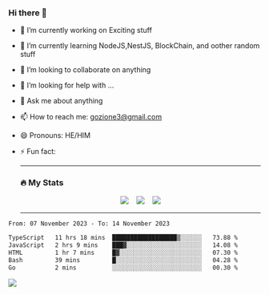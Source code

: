### Hi there 👋

<!--
**charlieScript/charlieScript** is a ✨ _special_ ✨ repository because its `README.md` (this file) appears on your GitHub profile.

Here are some ideas to get you started: -->

- 🔭 I’m currently working on Exciting stuff
- 🌱 I’m currently learning NodeJS,NestJS, BlockChain, and oother random stuff
- 👯 I’m looking to collaborate on anything
- 🤔 I’m looking for help with ...
- 💬 Ask me about anything
- 📫 How to reach me: gozione3@gmail.com
- 😄 Pronouns: HE/HIM
- ⚡ Fun fact:


  ---

  ### :fire: My Stats

  <div id="stats" align="center">
  <img src="http://github-readme-streak-stats.herokuapp.com?user=charlieScript&theme=dark&date_format=M%20j%5B%2C%20Y%5D" />&nbsp;&nbsp;&nbsp;
  <img src="https://github-readme-stats.vercel.app/api/top-langs/?username=charlieScript&layout=compact&theme=vision-friendly-dark"/>&nbsp;&nbsp;&nbsp;
  <img src="https://github-readme-stats.vercel.app/api?username=charlieScript&show_icons=true&theme=radical"/>
  </div>

  ---



<!--START_SECTION:waka-->

```txt
From: 07 November 2023 - To: 14 November 2023

TypeScript   11 hrs 18 mins  ██████████████████▒░░░░░░   73.88 %
JavaScript   2 hrs 9 mins    ███▓░░░░░░░░░░░░░░░░░░░░░   14.08 %
HTML         1 hr 7 mins     █▓░░░░░░░░░░░░░░░░░░░░░░░   07.30 %
Bash         39 mins         █░░░░░░░░░░░░░░░░░░░░░░░░   04.28 %
Go           2 mins          ░░░░░░░░░░░░░░░░░░░░░░░░░   00.30 %
```

<!--END_SECTION:waka-->
![](https://komarev.com/ghpvc/?username=charlieScript)
